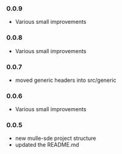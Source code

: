 ### 0.0.9

* Various small improvements

### 0.0.8

* Various small improvements

### 0.0.7

* moved generic headers into src/generic

### 0.0.6

* Various small improvements

### 0.0.5

* new mulle-sde project structure
* updated the README.md

